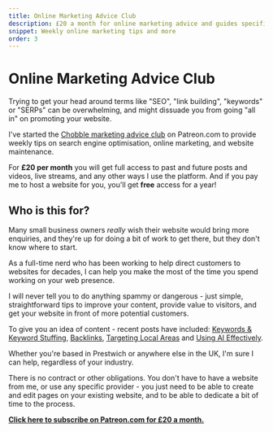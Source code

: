 ```yaml
---
title: Online Marketing Advice Club
description: £20 a month for online marketing advice and guides specific to running an online business in the UK.
snippet: Weekly online marketing tips and more
order: 3
---
```


# Online Marketing Advice Club

Trying to get your head around terms like "SEO", "link building", "keywords" or "SERPs" can be overwhelming, and might dissuade you from going "all in" on promoting your website.

I've started the [Chobble marketing advice club](https://www.patreon.com/Chobble) on Patreon.com to provide weekly tips on search engine optimisation, online marketing, and website maintenance.

For **£20 per month** you will get full access to past and future posts and videos, live streams, and any other ways I use the platform. And if you pay me to host a website for you, you'll get **free** access for a year!

## Who is this for?

Many small business owners _really_ wish their website would bring more enquiries, and they're up for doing a bit of work to get there, but they don't know where to start.

As a full-time nerd who has been working to help direct customers to websites for decades, I can help you make the most of the time you spend working on your web presence.

I will never tell you to do anything spammy or dangerous - just simple, straightforward tips to improve your content, provide value to visitors, and get your website in front of more potential customers.

To give you an idea of content - recent posts have included: [Keywords & Keyword Stuffing](https://www.patreon.com/posts/keyword-keyword-121654491), [Backlinks](https://www.patreon.com/posts/backlinks-120218288), [Targeting Local Areas](https://www.patreon.com/posts/targeting-local-119714736) and [Using AI Effectively](https://www.patreon.com/posts/using-ai-120755818?utm_medium=clipboard_copy&utm_source=copyLink&utm_campaign=postshare_fan&utm_content=web_share).

Whether you're based in Prestwich or anywhere else in the UK, I'm sure I can help, regardless of your industry.

There is no contract or other obligations. You don't have to have a website from me, or use any specific provider - you just need to be able to create and edit pages on your existing website, and to be able to dedicate a bit of time to the process.

**[Click here to subscribe on Patreon.com for £20 a month.](https://www.patreon.com/Chobble)**
